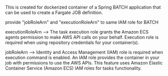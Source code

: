 This is created for dockerized container of a Spring BATCH application that can be used to create a Fargate JOB definition.

provide "jobRoleArn" and "executionRoleArn" to same IAM role for BATCH


executionRoleArn --> The task execution role grants the Amazon ECS agents permission to make AWS API calls on your behalf. Execution role is required when using repository credentials for your container(s).

jobRoleArn --> Identity and Access Management (IAM) role is required when execution command is enabled. An IAM role provides the container in your job with permissions to use the AWS APIs. This feature uses Amazon Elastic Container Service (Amazon ECS) IAM roles for tasks functionality.
